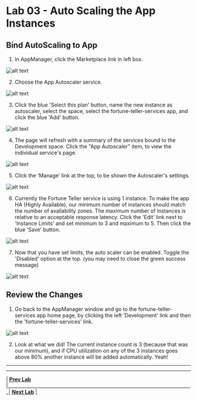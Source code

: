 [appManagerMarketplace]: img/appManagerMarketplace.png " "
[appManagerAutoscaler]: img/appManagerAutoscaler.png " "
[appManagerAutoscalerValues]: img/appManagerAutoscalerValues.png " "
[appManagerAutoscalerHome]: img/appManagerAutoscalerHome.png " "
[AppManagerAutoscalerSettings]: img/AppManagerAutoscalerSettings.png " "
[appManagerAutoscalerMinMax]: img/appManagerAutoscalerMinMax.png " "
[appManagerAutoscalerEnabled]: img/appManagerAutoscalerEnabled.png " "
[appManagerFTServiceHome]: img/appManagerFTServiceHome.png " "

# Lab 03 - Auto Scaling the App Instances

## Bind AutoScaling to App
1. In AppManager, click the Marketplace link in left box.

![alt text][appManagerMarketplace]

2. Choose the App Autoscaler service.

![alt text][appManagerAutoscaler]

3. Click the blue 'Select this plan' button, name the new instance as autoscaler, select the <STUDENT-X> space, select the fortune-teller-services app, and click the blue 'Add' button.

![alt text][appManagerAutoscalerValues]

4. The page will refresh with a summary of the services bound to the Development space. Click the "App Autoscaler" item, to view the individual service's page.

![alt text][appManagerAutoscalerHome]

5. Click the 'Manage' link at the top, to be shown the Autoscaler's settings.

![alt text][AppManagerAutoscalerSettings]

6. Currently the Fortune Teller service is using 1 instance. To make the app HA (Highly Available), our minimum number of instances should match the number of availability zones. The maximum number of instances is relative to an acceptable response latency. Click the 'Edit' link next to 'Instance Limits' and set minimum to 3 and maximum to 5. Then click the blue 'Save' button.

![alt text][appManagerAutoscalerMinMax]

7. Now that you have set limits, the auto scaler can be enabled. Toggle the 'Disabled' option at the top. (you may need to close the green success message)

![alt text][appManagerAutoscalerEnabled]

## Review the Changes
1. Go back to the AppManager window and go to the fortune-teller-services app home page, by clicking the left 'Development' link and then the 'fortune-teller-services' link.

![alt text][appManagerFTServiceHome]

2. Look at what we did! The current instance count is 3 (because that was our minimum), and if CPU utilization on any of the 3 instances goes above 80% another instance will be added automatically. Yeah!


___

___
| **[Prev Lab](../Lab-02/README.md)** |_______________________________________________________________________________| **[Next Lab](../Lab-04/README.md)** |